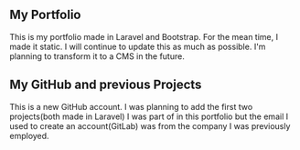 ## My Portfolio

This is my portfolio made in Laravel and Bootstrap. For the mean time, I made it static. I will continue to update this as much as possible. I'm planning to transform it to a CMS in the future.

## My GitHub and previous Projects

This is a new GitHub account.
I was planning to add the first two projects(both made in Laravel) I was part of in this portfolio but the email I used to create an account(GitLab) was from the company I was previously employed.   
